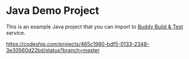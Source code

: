 # Java Demo Project
This is an example Java project that you can import to [Buddy Build & Test](https://buddy.works) service.

https://codeship.com/projects/465c1980-bdf5-0133-2348-3e30560d22bd/status?branch=master